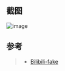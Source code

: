 ## 截图

![image](https://github.com/conghuahuadan/Bilibili/blob/master/screenshots/screenshots-1.png?raw=true)

## 参考
> * [Bilibili-fake](https://github.com/Honohonoho/Bilibili-fake)
